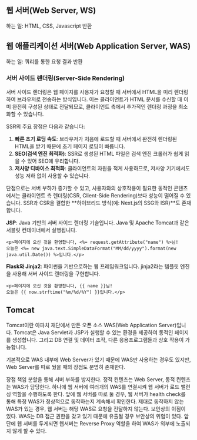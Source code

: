 ## 웹 서버(Web Server, WS)
하는 일: HTML, CSS, Javascript 반환

## 웹 애플리케이션 서버(Web Application Server, WAS)
하는 일: 쿼리를 통한 요청 결과 반환

### 서버 사이드 렌더링(Server-Side Rendering)
서버 사이드 렌더링은 웹 페이지를 사용자가 요청할 때 서버에서 HTML을 미리 렌더링하여 브라우저로 전송하는 방식입니다. 이는 클라이언트가 HTML 문서를 수신할 때 이미 완전히 구성된 상태로 전달되므로, 클라이언트 측에서 추가적인 렌더링 과정을 최소화할 수 있습니다.

SSR의 주요 장점은 다음과 같습니다:

1. **빠른 초기 로딩 속도**: 브라우저가 처음에 로드할 때 서버에서 완전히 렌더링된 HTML을 받기 때문에 초기 페이지 로딩이 빠릅니다.
2. **SEO(검색 엔진 최적화)**: SSR로 생성된 HTML 파일은 검색 엔진 크롤러가 쉽게 읽을 수 있어 SEO에 유리합니다.
3. **저사양 디바이스 최적화**: 클라이언트의 자원을 적게 사용하므로, 저사양 기기에서도 성능 저하 없이 사용할 수 있습니다.

단점으로는 서버 부하가 증가할 수 있고, 사용자와의 상호작용이 필요한 동적인 콘텐츠에서는 클라이언트 측 렌더링(CSR, Client-Side Rendering)보다 성능이 떨어질 수 있습니다. SSR과 CSR을 결합한 **하이브리드 방식(예: Next.js의 SSG와 ISR)**도 존재합니다.

**JSP**: Java 기반의 서버 사이드 렌더링 기술입니다. Java 및 Apache Tomcat과 같은 서블릿 컨테이너에서 실행됩니다.
```
<p>페이지에 오신 것을 환영합니다, <%= request.getAttribute("name") %>님!
오늘은 <%= new java.text.SimpleDataFormat("MM/dd/yyyy").format(new java.util.Date()) %>입니다.</p>
```

**Flask와 Jinja2**: 파이썬을 기반으로하는 웹 프레임워크입니다. jinja2라는 템플릿 엔진을 사용해 서버 사이드 렌더링을 구현합니다.

```
<p>페이지에 오신 것을 환영합니다, {{ name }}님!
오늘은 {{ now.strftime("%m/%d/%Y") }}입니다.</p>
```


## Tomcat

Tomcat이란 아파치 재단에서 만든 오픈 소스 WAS(Web Application Server)입니다. Tomcat은 Java Servlet과 JSP가 실행할 수 있는 환경을 제공하여 동적인 페이지를 생성합니다. 그리고 DB 연결 및 데이터 조작, 다른 응용프로그램들과 상호 작용이 가능합니다.

기본적으로 WAS 내부에 Web Server가 있기 때문에 WAS만 사용하는 경우도 있지만, Web Server를 따로 뒀을 때의 장점도 분명히 존재한다.

장점
책임 분할을 통해 서버 부하를 방지한다.
정적 컨텐츠는 Web Server, 동적 컨텐츠는 WAS가 담당한다.
하나에 웹 서버에 여러개의 WAS를 연결시켜 웹 서버가 로드 밸런싱 역할을 수행하도록 한다.
앞에 웹 서버를 따로 둘 경우, 웹 서버가 health check를 통해 특정 WAS가 정상적으로 동작하는지 계속해서 확인한다.
제대로 동작하지 않는 WAS가 있는 경우, 웹 서버는 해당 WAS로 요청을 전달하지 않는다.
보안상의 이점이 있다.
WAS는 DB 접근 권한을 갖고 있기 때문에 유출될 경우 보안상의 위험이 있다. 앞단에 웹 서버를 두게되면 웹서버는 Reverse Proxy 역할을 하여 WAS가 외부에 노출되지 않게 할 수 있다.
